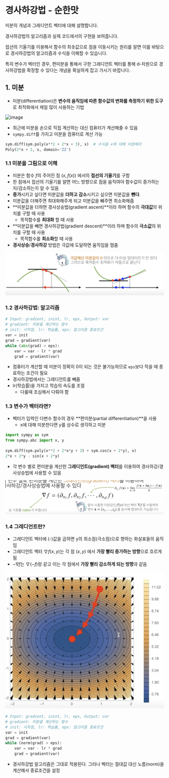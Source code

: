 # 경사하강법 - 순한맛

미분의 개념과 그래디언트 벡터에 대해 설명합니다.

경사하강법의 알고리즘과 실제 코드에서의 구현을 보여줍니다.

접선의 기울기를 이용해서 함수의 최솟값으로 점을 이동시키는 원리를 알면 이를 바탕으로 경사하강법의 알고리즘과 수식을 이해할 수 있습니다.

특히 변수가 벡터인 경우, 편미분을 통해서 구한 그래디언트 벡터를 통해 d-차원으로 경사하강법을 확장할 수 있다는 개념을 확실하게 잡고 가시기 바랍니다.

## 1. 미분

- 미분(differentiation)은 **변수의 움직임에 따른 함수값의 변화를 측정하기 위한 도구**로 최적화에서 제일 많이 사용하는 기법

![image](https://user-images.githubusercontent.com/52475378/128185667-aee4b627-5016-46ac-a837-c3b347c3ee36.png)

- 최근에 미분을 손으로 직접 계산하는 대신 컴퓨터가 계산해줄 수 있음
- `sympy.diff`를 가지고 미분을 컴퓨터로 계산 가능

```python
sym.diff(sym.poly(x**2 + 2*x + 3), x)  # 수식을 x에 대해 미분해라
Poly(2*x + 2, x, domain='ZZ')
```

### 1.1 미분을 그림으로 이해

- 미분은 함수 $f$의 주어진 점 $(x, f(x))$ 에서의 **접선의 기울기**를 구함
- 한 점에서 접선의 기울기를 알면 어느 방향으로 점을 움직여야 함수값이 증가하는지/감소하는지 알 수 있음
- **증가**시키고 싶다면 미분값을 **더하고** **감소**시키고 싶으면 미분값을 **뺸다**.
- 미분값을 더해주면 최대화해주게 되고 미분값을 뺴주면 최소화해줌
- **미분값을 더하면 경사상승법(gradient ascent)**이라 하며 함수의 **극대값**의 위치를 구할 때 사용
  - 목적함수를 **최대화** 할 때 사용
- **미분값을 빼면 경사하강법(gradient descent)**이라 하며 함수의 **극소값**의 위치를 구할 때 사용
  - 목적함수를 **최소화**할 때 사용
- **경사상승**/**경사하강** 방법은 극값에 도달하면 움직임을 멈춤

![](2021-08-04-22-24-29.png)

### 1.2 경사하강법: 알고리즘

```python
# Input: gradient, inint, lr, eps, Output: var
# gradient: 미분을 계산하는 함수
# init: 시작점, lr: 학습률, eps: 알고리즘 종료조건
var = init
grad = gradient(var)
while (abs(grad) > eps):
    var = var - lr * grad
    grad = gradient(var)
```

- 컴퓨터가 계산할 때 미분이 정확히 0이 되는 것은 불가능하므로 `eps`보다 작을 때 종료하는 조건이 필요
- 경사하강법에서는 그레디언트를 빼줌
- lr(학습률)을 가지고 학습의 속도를 조절
  - 다룰때 조심해서 다뤄야 함

### 1.3 변수가 벡터라면?

- 벡터가 입력인 다변수 함수의 경우 **편미분(partial differentiation)**을 사용
    - x에 대해 미분한다면 y를 상수로 생각하고 미분


```python
import sympy as sym
from sympy.abc import x, y

sym.diff(sym.poly(x**2 + 2*x*y + 3) + sym.cos(x + 2*y), x)
2*x + 2*y - sin(x + 2*y)
```

- 각 변수 별로 편미분을 계산한 **그레디언트(gradient) 벡터**를 이용하여 경사하강/경사상승법에 사용할 수 있음

![](./img/2021-08-04-22-33-35.png)

### 1.4 그레디언트란?

- 그레디언트 벡터에 (-)값을 곱하면 y의 최소점(극소점)으로 향하는 화살표들의 움직임
- 그레디언트 벡터 $\nabla f(x, y)$는 각 점 $(x, y)$ 에서 **가장 빨리 증가하는 방향**으로 흐르게 됨
- $-\nabla f$는 $\nabla (-f)$랑 같고 이는 각 점에서 **가장 빨리 감소하게 되는 방향**과 같음

![](./img/2021-08-04-22-38-01.png)

```python
# Input: gradient, inint, lr, eps, Output: var
# gradient: 미분을 계산하는 함수
# init: 시작점, lr: 학습률, eps: 알고리즘 종료조건
var = init
grad = gradient(var)
while (norm(grad) > eps):
    var = var - lr * grad
    grad = gradient(var)
```

- 경사하강법 알고리즘은 그대로 적용된다. 그러나 벡터는 절대값 대신 노름(norm)을 계산해서 종료조건을 설정


























